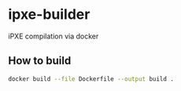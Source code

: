 # ipxe-builder
iPXE compilation via docker

## How to build

```bash
docker build --file Dockerfile --output build .
```
